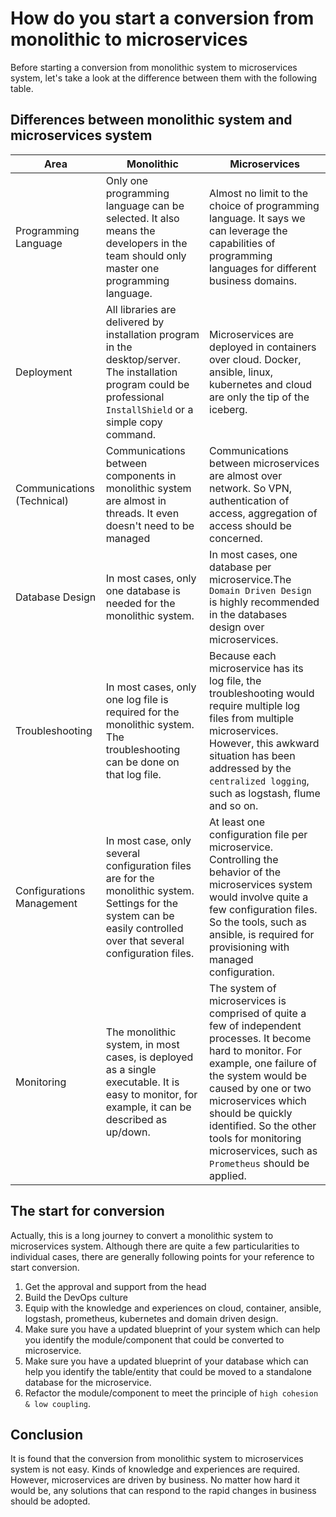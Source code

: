# How do you start a conversion from monolithic to microservices

Before starting a conversion from monolithic system to microservices system, let's take a look at the difference between them  with the following table.

## Differences between monolithic system and microservices system

|Area|Monolithic|Microservices|
|--|--|--|
|Programming Language|Only one programming language can be selected. It also means the developers in the team should only master one programming language. |Almost no limit to the choice of programming language. It says we can leverage the capabilities of programming languages for different business domains. |
|Deployment|All libraries are delivered by installation program in the desktop/server. The installation program could be professional `InstallShield` or a simple copy command.|Microservices are deployed in containers over cloud. Docker, ansible, linux, kubernetes and cloud are only the tip of the iceberg.|
|Communications (Technical)|Communications between components in monolithic system are almost in threads. It even doesn't need to be managed|Communications between microservices are almost over network. So VPN, authentication of access, aggregation of access should be concerned.|
|Database Design|In most cases, only one database is needed for the monolithic system.|In most cases, one database per microservice.The `Domain Driven Design` is highly recommended in the databases design over microservices. |
|Troubleshooting|In most cases, only one log file is required for the monolithic system. The troubleshooting can be done on that log file.|Because each microservice has its log file, the troubleshooting would require multiple log files from multiple microservices. However, this awkward situation has been addressed by the `centralized logging`, such as logstash, flume and so on.|
|Configurations Management|In most case, only several configuration files are for the monolithic system. Settings for the system can be easily controlled over that several configuration files.|At least one configuration file per microservice. Controlling the behavior of the microservices system would involve quite a few configuration files. So the tools, such as ansible, is required for provisioning with managed configuration.|
|Monitoring|The monolithic system, in most cases, is deployed as a single executable. It is easy to monitor, for example, it can be described as up/down.|The system of microservices is comprised of quite a few of independent processes. It become hard to monitor. For example, one failure of the system would be caused by one or two microservices which should be quickly identified. So the other tools for monitoring microservices, such as `Prometheus` should be applied.|  

## The start for conversion
Actually, this is a long journey to convert a monolithic system to microservices system. Although there are quite a few particularities to individual cases, there are generally following points for your reference to start conversion.
1. Get the approval and support from the head
2. Build the DevOps culture
3. Equip with the knowledge and experiences on cloud, container, ansible, logstash, prometheus, kubernetes and domain driven design.
4. Make sure you have a updated blueprint of your system which can help you identify the module/component that could be converted to microservice.
5. Make sure you have a updated blueprint of your database which can help you identify the table/entity that could be moved to a standalone database for the microservice.
6. Refactor the module/component to meet the principle of `high cohesion & low coupling`.

## Conclusion
It is found that the conversion from monolithic system to microservices system is not easy. Kinds of knowledge and experiences are required. However, microservices are driven by business. No matter how hard it would be, any solutions that can respond to the rapid changes in business should be adopted. 
